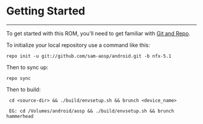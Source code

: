 # Getting Started
---------------

To get started with this ROM, you'll need to get
familiar with [Git and Repo](http://source.android.com/download/using-repo).

To initialize your local repository use a command like this:

    repo init -u git://github.com/sam-aosp/android.git -b nfx-5.1

Then to sync up:

    repo sync

Then to build:

     cd <source-dir> && ./build/envsetup.sh && brunch <device_name>
     
     EG: cd /Volumes/android/aosp && ./build/envsetup.sh && brunch hammerhead
